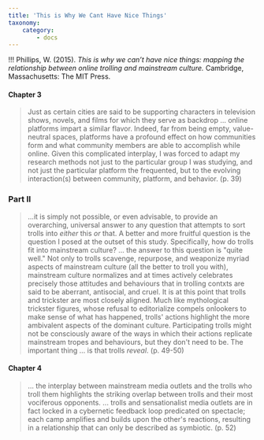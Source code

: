 ```yaml
---
title: 'This is Why We Cant Have Nice Things'
taxonomy:
    category:
        - docs
---
```


!!! Phillips, W. (2015). *This is why we can’t have nice things: mapping the relationship between online trolling and mainstream culture.* Cambridge, Massachusetts: The MIT Press.

#### Chapter 3

> Just as certain cities are said to be supporting characters in television shows, novels, and films for which they serve as backdrop ... online platforms impart a similar flavor. Indeed, far from being empty, value-neutral spaces, platforms have a profound effect on how communities form and what community members are able to accomplish while online. Given this complicated interplay, I was forced to adapt my research methods not just to the particular group I was studying, and not just the particular platform the frequented, but to the evolving interaction(s) between community, platform, and behavior. (p. 39)

### Part II

> ...it is simply not possible, or even advisable, to provide an overarching, universal answer to any question that attempts to sort trolls into *either* this *or* that.
A better and more fruitful question is the question I posed at the outset of this study. Specifically, how do trolls fit into mainstream culture? ... the answer to this question is "quite well." Not only to trolls scavenge, repurpose, and weaponize myriad aspects of mainstream culture (all the better to troll you with), mainstream culture normalizes and at times actively celebrates precisely those attitudes and behaviours that in trolling contxts are said to be aberrant, antisocial, and cruel.
It is at this point that trolls and trickster are most closely aligned. Much like mythological trickster figures, whose refusal to editorialize compels onlookers to make sense of what has happened, trolls' actions highlight the more ambivalent aspects of the dominant culture. Participating trolls might not be consciously aware of the ways in which their actions replicate mainstream tropes and behaviours, but they don't need to be. The important thing ... is that trolls *reveal*. (p. 49-50)

#### Chapter 4

> ... the interplay between mainstream media outlets and the trolls who troll them highlights the striking overlap between trolls and their most vociferous opponents. ... trolls and sensationalist media outlets are in fact locked in a cybernetic feedback loop predicated on spectacle; each camp amplifies and builds upon the other's reactions, resulting in a relationship that can only be described as symbiotic. (p. 52)
>

